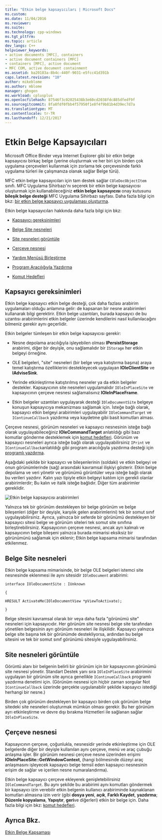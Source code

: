 ```yaml
---
title: "Etkin belge kapsayıcıları | Microsoft Docs"
ms.custom: 
ms.date: 11/04/2016
ms.reviewer: 
ms.suite: 
ms.technology: cpp-windows
ms.tgt_pltfrm: 
ms.topic: article
dev_langs: C++
helpviewer_keywords:
- active documents [MFC], containers
- active document containers [MFC]
- containers [MFC], active document
- MFC COM, active document containment
ms.assetid: ba20183a-8b4c-440f-9031-e5fcc41d391b
caps.latest.revision: "10"
author: mikeblome
ms.author: mblome
manager: ghogen
ms.workload: cplusplus
ms.openlocfilehash: 87546f3c02025438b3e60cd2038fdc885dfedf9f
ms.sourcegitcommit: 8fa8fdf0fbb4f57950f1e8f4f9b81b4d39ec7d7a
ms.translationtype: MT
ms.contentlocale: tr-TR
ms.lasthandoff: 12/21/2017
---
```

# <a name="active-document-containers"></a>Etkin Belge Kapsayıcıları
Microsoft Office Binder veya Internet Explorer gibi bir etkin belge kapsayıcısı birkaç belge (yerine oluşturmak ve her biri için birden çok uygulama çerçeveleri kullanmak için zorlama tek çerçevesinde farklı uygulama türleri ile çalışmanıza olanak sağlar Belge türü).  
  
 MFC etkin belge kapsayıcıları için tam destek sağlar `COleDocObjectItem` sınıfı. MFC Uygulama Sihirbazı'nı seçerek bir etkin belge kapsayıcısı oluşturmak için kullanabileceğiniz **etkin belge kapsayıcısı** onay kutusunu **bileşik belge desteği** MFC Uygulama Sihirbazı sayfası. Daha fazla bilgi için bkz: [bir etkin belge kapsayıcı uygulaması oluşturma](../mfc/creating-an-active-document-container-application.md).  
  
 Etkin belge kapsayıcıları hakkında daha fazla bilgi için bkz:  
  
-   [Kapsayıcı gereksinimleri](#container_requirements)  
  
-   [Belge Site nesneleri](#document_site_objects)  
  
-   [Site nesneleri görüntüle](#view_site_objects)  
  
-   [Çerçeve nesnesi](#frame_object)  
  
-   [Yardım Menüsü Birleştirme](../mfc/help-menu-merging.md)  
  
-   [Program Aracılığıyla Yazdırma](../mfc/programmatic-printing.md)  
  
-   [Komut Hedefleri](../mfc/message-handling-and-command-targets.md)  
  
##  <a name="container_requirements"></a>Kapsayıcı gereksinimleri  
 Etkin belge kapsayıcı etkin belge desteği, çok daha fazlası arabirim uygulamaları olduğu anlamına gelir: de kapsanan bir nesne arabirimleri kullanarak bilgi gerektirir. Etkin belge uzantıları, burada kapsayıcı de bu uzantısı arabirimlerini etkin belgeler üzerinde kendilerini nasıl kullanılacağını bilmeniz gerekir aynı geçerlidir.  
  
 Etkin belgeler tümleşen bir etkin belge kapsayıcısı gerekir:  
  
-   Nesne depolama aracılığıyla işleyebilen olması **IPersistStorage** arabirimi, diğer bir deyişle, onu sağlamalıdır bir `IStorage` her etkin belgeyi örneğine.  
  
-   OLE belgeleri, "site" nesneleri (bir belge veya katıştırma başına) araya temel katıştırma özelliklerini destekleyecek uygulayan **IOleClientSite** ve **IAdviseSink**.  
  
-   Yerinde etkinleştirme katıştırılmış nesneler ya da etkin belgeler destekler. Kapsayıcının site nesneleri uygulamalıdır `IOleInPlaceSite` ve kapsayıcının çerçeve nesnesi sağlamalısınız **IOleInPlaceFrame**.  
  
-   Etkin belgeler uzantıları uygulayarak desteği `IOleDocumentSite` belgeye konuşun kapsayıcıya mekanizması sağlamak için. İsteğe bağlı olarak, kapsayıcı etkin belgeyi arabirimleri uygulayabilir `IOleCommandTarget` ve `IContinueCallback` yazdırma veya kaydetme gibi basit komutları alması.  
  
 Çerçeve nesnesi, görünüm nesneleri ve kapsayıcı nesnesinin isteğe bağlı olarak uygulayabileceğiniz **IOleCommandTarget** anlatıldığı gibi bazı komutlar gönderme desteklemek için [komut hedefleri](../mfc/message-handling-and-command-targets.md). Görünüm ve kapsayıcı nesneleri ayrıca isteğe bağlı olarak uygulayabilirsiniz `IPrint` ve `IContinueCallback`anlatıldığı gibi program aracılığıyla yazdırma desteği için [programlı yazdırma](../mfc/programmatic-printing.md).  
  
 Aşağıdaki şekilde bir kapsayıcı ve bileşenlerinin (soldaki) ve etkin belgeyi ve onun görünümlerinde (sağ) arasındaki kavramsal ilişkiyi gösterir. Etkin belge depolama ve veri yönetir ve görünümü görüntüler veya isteğe bağlı olarak bu verileri yazdırır. Kalın yazı tipiyle etkin belgeyi katılım için gerekli olanlar arabirimlerdir; Bu kalın ve italik isteğe bağlıdır. Diğer tüm arabirimler gereklidir.  
  
 ![Etkin belge kapsayıcısı arabirimleri](../mfc/media/vc37gj1.gif "vc37gj1")  
  
 Yalnızca tek bir görünüm destekleyen bir belge görünüm ve belge bileşenleri (diğer bir deyişle, karşılık gelen arabirimlerini) tek bir somut sınıf uygulayabilirsiniz. Ayrıca, yalnızca bir seferde bir görünümü destekleyen bir kapsayıcı sitesi belge ve görünüm siteleri tek somut site sınıfına birleştirebilirsiniz. Kapsayıcının çerçeve nesnesi, ancak ayrı kalmalı ve kapsayıcının belge bileşeni yalnızca burada mimarisi eksiksiz bir görünümünü sağlamak için eklenir; Etkin belge kapsama mimarisi tarafından etkilenmez.  
  
##  <a name="document_site_objects"></a>Belge Site nesneleri  
 Etkin belge kapsama mimarisinde, bir belge OLE belgeleri istemci site nesnesinde eklenmesi ile aynı sitesidir `IOleDocument` arabirimi:  
  
 `interface IOleDocumentSite : IUnknown`  
  
 `{`  
  
 `HRESULT ActivateMe(IOleDocumentView *pViewToActivate);`  
  
 `}`  
  
 Belge sitesini kavramsal olarak bir veya daha fazla "görünümü site" nesneleri için kapsayıcıdır. Her görünüm site nesnesi belge site tarafından yönetilen belgesinin ayrı görünüm nesneleri ile ilişkilidir. Kapsayıcı yalnızca belge site başına tek bir görünümde destekliyorsa, ardından bu belge sitesini ve tek bir somut sınıf görünümü sitesiyle uygulayabilirsiniz.  
  
##  <a name="view_site_objects"></a>Site nesneleri görüntüle  
 Görüntü alanı bir belgenin belirli bir görünüm için bir kapsayıcının görünümü site nesnesi yönetir. Standart Destek yanı sıra `IOleInPlaceSite` arabirimini uygulayan bir görünüm site ayrıca genellikle `IContinueCallback` programlı yazdırma denetimi için. (Görünüm nesnesi için hiçbir zaman sorgular Not `IContinueCallback` üzerinde gerçekte uygulanabilir şekilde kapsayıcı istediği herhangi bir nesne.)  
  
 Birden çok görünüm destekleyen bir kapsayıcı birden çok görünüm belge sitedeki site nesneleri oluşturmak mümkün olması gerekir. Bu her görünüm ayrı etkinleştirme ve devre dışı bırakma Hizmetleri ile sağlanan sağlar `IOleInPlaceSite`.  
  
##  <a name="frame_object"></a>Çerçeve nesnesi  
 Kapsayıcının çerçeve, çoğunlukla, nesnesidir yerinde etkinleştirme için OLE belgelerde diğer bir deyişle kullanılan aynı çerçeve, menü ve araç çubuğu anlaşma işler. Bir görünüm nesnesi çerçeve nesne üzerinden erişimi **IOleInPlaceSite::GetWindowContext**, (hangi bölmesinde düzeyi araç anlaşmasını işleyecek kapsayıcı belge temsil eden kapsayıcı nesnesinin erişim de sağlar ve içerilen nesne numaralandırma).  
  
 Etkin belge kapsayıcı çerçeve ekleyerek genişletebilirsiniz `IOleCommandTarget`. Bu aynı şekilde bu arabirimi aynı komutları göndermek bir kapsayıcı izin verebilir etkin belgenin kullanıcı arabiriminde kaynaklanan komutları almasına izin verir (gibi **dosya yeni**, **açık**,  **Farklı Kaydet**, **yazdırma**; **Düzenle kopyalama**, **Yapıştır**, **geri**ve diğerleri) etkin bir belge için. Daha fazla bilgi için bkz: [komut hedefleri](../mfc/message-handling-and-command-targets.md).  
  
## <a name="see-also"></a>Ayrıca Bkz.  
 [Etkin Belge Kapsaması](../mfc/active-document-containment.md)

